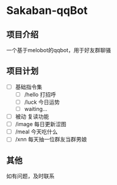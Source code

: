 # Sakaban-qqBot

## 项目介绍
一个基于melobot的qqbot，用于好友群聊骚

## 项目计划
- [ ] 基础指令集
    - [ ] /hello 打招呼
    - [ ] /luck 今日运势
    - [ ] waiting...
- [ ] 被动 复读功能
- [ ] /image 每日更新涩图
- [ ] /meal 今天吃什么
- [ ] /xnn 每天抽一位群友当群男娘

## 其他
如有问题，及时联系